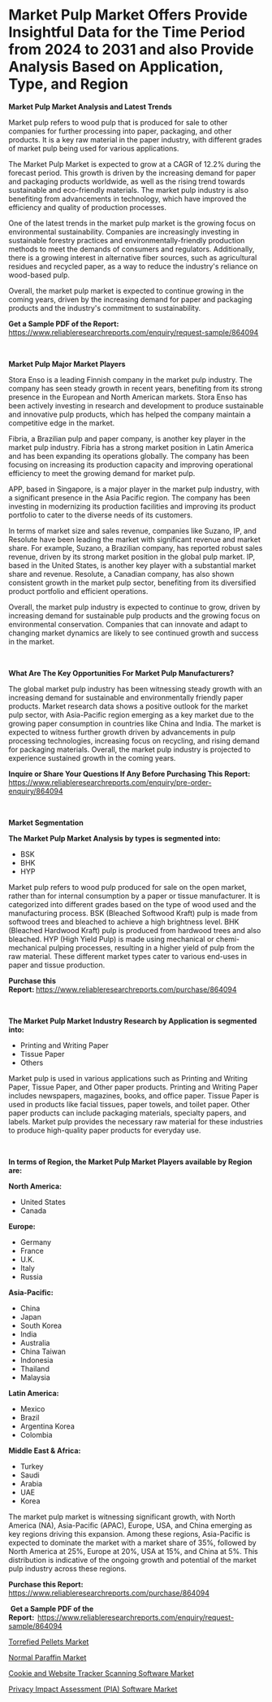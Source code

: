 <p><h1>Market Pulp Market Offers Provide Insightful Data for the Time Period from 2024 to 2031 and also Provide Analysis Based on Application, Type, and Region</h1></p><p><strong>Market Pulp Market Analysis and Latest Trends</strong></p>
<p><p>Market pulp refers to wood pulp that is produced for sale to other companies for further processing into paper, packaging, and other products. It is a key raw material in the paper industry, with different grades of market pulp being used for various applications.</p><p>The Market Pulp Market is expected to grow at a CAGR of 12.2% during the forecast period. This growth is driven by the increasing demand for paper and packaging products worldwide, as well as the rising trend towards sustainable and eco-friendly materials. The market pulp industry is also benefiting from advancements in technology, which have improved the efficiency and quality of production processes.</p><p>One of the latest trends in the market pulp market is the growing focus on environmental sustainability. Companies are increasingly investing in sustainable forestry practices and environmentally-friendly production methods to meet the demands of consumers and regulators. Additionally, there is a growing interest in alternative fiber sources, such as agricultural residues and recycled paper, as a way to reduce the industry's reliance on wood-based pulp.</p><p>Overall, the market pulp market is expected to continue growing in the coming years, driven by the increasing demand for paper and packaging products and the industry's commitment to sustainability.</p></p>
<p><strong>Get a Sample PDF of the Report:&nbsp;</strong> <a href="https://www.reliableresearchreports.com/enquiry/request-sample/864094">https://www.reliableresearchreports.com/enquiry/request-sample/864094</a></p>
<p>&nbsp;</p>
<p><strong>Market Pulp Major Market Players</strong></p>
<p><p>Stora Enso is a leading Finnish company in the market pulp industry. The company has seen steady growth in recent years, benefiting from its strong presence in the European and North American markets. Stora Enso has been actively investing in research and development to produce sustainable and innovative pulp products, which has helped the company maintain a competitive edge in the market.</p><p>Fibria, a Brazilian pulp and paper company, is another key player in the market pulp industry. Fibria has a strong market position in Latin America and has been expanding its operations globally. The company has been focusing on increasing its production capacity and improving operational efficiency to meet the growing demand for market pulp.</p><p>APP, based in Singapore, is a major player in the market pulp industry, with a significant presence in the Asia Pacific region. The company has been investing in modernizing its production facilities and improving its product portfolio to cater to the diverse needs of its customers.</p><p>In terms of market size and sales revenue, companies like Suzano, IP, and Resolute have been leading the market with significant revenue and market share. For example, Suzano, a Brazilian company, has reported robust sales revenue, driven by its strong market position in the global pulp market. IP, based in the United States, is another key player with a substantial market share and revenue. Resolute, a Canadian company, has also shown consistent growth in the market pulp sector, benefiting from its diversified product portfolio and efficient operations.</p><p>Overall, the market pulp industry is expected to continue to grow, driven by increasing demand for sustainable pulp products and the growing focus on environmental conservation. Companies that can innovate and adapt to changing market dynamics are likely to see continued growth and success in the market.</p></p>
<p>&nbsp;</p>
<p><strong>What Are The Key Opportunities For Market Pulp Manufacturers?</strong></p>
<p><p>The global market pulp industry has been witnessing steady growth with an increasing demand for sustainable and environmentally friendly paper products. Market research data shows a positive outlook for the market pulp sector, with Asia-Pacific region emerging as a key market due to the growing paper consumption in countries like China and India. The market is expected to witness further growth driven by advancements in pulp processing technologies, increasing focus on recycling, and rising demand for packaging materials. Overall, the market pulp industry is projected to experience sustained growth in the coming years.</p></p>
<p><strong>Inquire or Share Your Questions If Any Before Purchasing This Report:</strong> <a href="https://www.reliableresearchreports.com/enquiry/pre-order-enquiry/864094">https://www.reliableresearchreports.com/enquiry/pre-order-enquiry/864094</a></p>
<p>&nbsp;</p>
<p><strong>Market Segmentation</strong></p>
<p><strong>The Market Pulp Market Analysis by types is segmented into:</strong></p>
<p><ul><li>BSK</li><li>BHK</li><li>HYP</li></ul></p>
<p><p>Market pulp refers to wood pulp produced for sale on the open market, rather than for internal consumption by a paper or tissue manufacturer. It is categorized into different grades based on the type of wood used and the manufacturing process. BSK (Bleached Softwood Kraft) pulp is made from softwood trees and bleached to achieve a high brightness level. BHK (Bleached Hardwood Kraft) pulp is produced from hardwood trees and also bleached. HYP (High Yield Pulp) is made using mechanical or chemi-mechanical pulping processes, resulting in a higher yield of pulp from the raw material. These different market types cater to various end-uses in paper and tissue production.</p></p>
<p><strong>Purchase this Report:&nbsp;</strong><a href="https://www.reliableresearchreports.com/purchase/864094">https://www.reliableresearchreports.com/purchase/864094</a></p>
<p>&nbsp;</p>
<p><strong>The Market Pulp Market Industry Research by Application is segmented into:</strong></p>
<p><ul><li>Printing and Writing Paper</li><li>Tissue Paper</li><li>Others</li></ul></p>
<p><p>Market pulp is used in various applications such as Printing and Writing Paper, Tissue Paper, and Other paper products. Printing and Writing Paper includes newspapers, magazines, books, and office paper. Tissue Paper is used in products like facial tissues, paper towels, and toilet paper. Other paper products can include packaging materials, specialty papers, and labels. Market pulp provides the necessary raw material for these industries to produce high-quality paper products for everyday use.</p></p>
<p>&nbsp;</p>
<p><strong>In terms of Region, the Market Pulp Market Players available by Region are:</strong></p>
<p>
    <p> <strong> North America: </strong>
        <ul>
            <li>United States</li>
            <li>Canada</li>
        </ul>
        </p> 
    <p> <strong> Europe: </strong>
        <ul>
            <li>Germany</li>
            <li>France</li>
            <li>U.K.</li>
            <li>Italy</li>
            <li>Russia</li>
        </ul>
        </p> 
    <p> <strong> Asia-Pacific: </strong>
        <ul>
            <li>China</li>
            <li>Japan</li>
            <li>South Korea</li>
            <li>India</li>
            <li>Australia</li>
            <li>China Taiwan</li>
            <li>Indonesia</li>
            <li>Thailand</li>
            <li>Malaysia</li>
        </ul>
        </p> 
    <p> <strong> Latin America: </strong>
        <ul>
            <li>Mexico</li>
            <li>Brazil</li>
            <li>Argentina Korea</li>
            <li>Colombia</li>
        </ul>
        </p> 
    <p> <strong> Middle East & Africa: </strong>
        <ul>
            <li>Turkey</li>
            <li>Saudi</li>
            <li>Arabia</li>
            <li>UAE</li>
            <li>Korea</li>
        </ul>
    </p>
    </p>
<p><p>The market pulp market is witnessing significant growth, with North America (NA), Asia-Pacific (APAC), Europe, USA, and China emerging as key regions driving this expansion. Among these regions, Asia-Pacific is expected to dominate the market with a market share of 35%, followed by North America at 25%, Europe at 20%, USA at 15%, and China at 5%. This distribution is indicative of the ongoing growth and potential of the market pulp industry across these regions.</p></p>
<p><strong>Purchase this Report: </strong><a href="https://www.reliableresearchreports.com/purchase/864094">https://www.reliableresearchreports.com/purchase/864094</a></p>
<p>&nbsp;<strong>Get a Sample PDF of the Report:&nbsp;&nbsp;</strong><a href="https://www.reliableresearchreports.com/enquiry/request-sample/864094">https://www.reliableresearchreports.com/enquiry/request-sample/864094</a></p>
<p><strong></strong></p>
<p><p><a href="https://github.com/mancsybtousav/Market-Research-Report-List-1/blob/main/torrefied-pellets-market.md">Torrefied Pellets Market</a></p><p><a href="https://github.com/josesg55/Market-Research-Report-List-1/blob/main/normal-paraffin-market.md">Normal Paraffin Market</a></p><p><a href="https://issuu.com/reportprime-2/docs/cookie-and-website-tracker-scanning-software-marke">Cookie and Website Tracker Scanning Software Market</a></p><p><a href="https://issuu.com/reportprime-2/docs/privacy-impact-assessment-pia-software-market-size">Privacy Impact Assessment (PIA) Software Market</a></p></p>